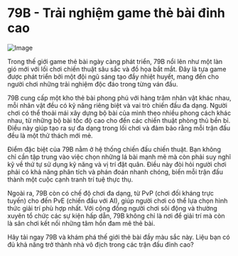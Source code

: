 # 79B - Trải nghiệm game thẻ bài đỉnh cao

![Image](https://github.com/user-attachments/assets/bd51ea9f-0666-407b-a7a7-98ead6de688c)

Trong thế giới game thẻ bài ngày càng phát triển, 79B nổi lên như một làn gió mới với lối chơi chiến thuật sâu sắc và đồ họa bắt mắt. Đây là tựa game được phát triển bởi một đội ngũ sáng tạo đầy nhiệt huyết, mang đến cho người chơi những trải nghiệm độc đáo trong từng ván đấu.

79B cung cấp một kho thẻ bài phong phú với hàng trăm nhân vật khác nhau, mỗi nhân vật đều có kỹ năng riêng biệt và vai trò chiến đấu đa dạng. Người chơi có thể thoải mái xây dựng bộ bài của mình theo nhiều phong cách khác nhau, từ những bộ bài tốc độ cao cho đến các chiến thuật phòng thủ bền bỉ. Điều này giúp tạo ra sự đa dạng trong lối chơi và đảm bảo rằng mỗi trận đấu đều là một thử thách mới mẻ.

Điểm đặc biệt của 79B nằm ở hệ thống chiến đấu chiến thuật. Bạn không chỉ cần tập trung vào việc chọn những lá bài mạnh mẽ mà còn phải suy nghĩ kỹ về thứ tự sử dụng kỹ năng và vị trí đặt quân. Điều này đòi hỏi người chơi phải có khả năng phân tích và phán đoán nhanh chóng, biến mỗi trận đấu thành một cuộc cạnh tranh trí tuệ thực thụ.

Ngoài ra, 79B còn có chế độ chơi đa dạng, từ PvP (chơi đối kháng trực tuyến) cho đến PvE (chiến đấu với AI), giúp người chơi có thể lựa chọn hình thức giải trí phù hợp nhất. Với cộng đồng người chơi sôi động và thường xuyên tổ chức các sự kiện hấp dẫn, 79B không chỉ là nơi để giải trí mà còn là sân chơi kết nối những tâm hồn đam mê thẻ bài.

Hãy tải ngay 79B và khám phá thế giới thẻ bài đầy màu sắc này. Liệu bạn có đủ khả năng trở thành nhà vô địch trong các trận đấu đỉnh cao?